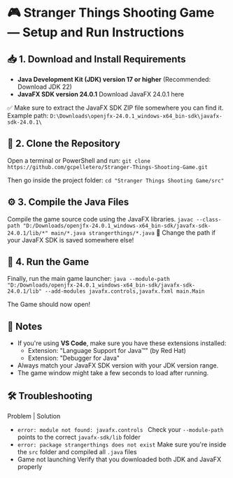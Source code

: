 # 🎮 Stranger Things Shooting Game — Setup and Run Instructions

## 📥 1. Download and Install Requirements
- **Java Development Kit (JDK) version 17 or higher**
(Recommended: Download JDK 22)
- **JavaFX SDK version 24.0.1**
Download JavaFX 24.0.1 here

✅ Make sure to extract the JavaFX SDK ZIP file somewhere you can find it.
Example path: ```D:\Downloads\openjfx-24.0.1_windows-x64_bin-sdk\javafx-sdk-24.0.1\```

## 📂 2. Clone the Repository
Open a terminal or PowerShell and run:
```git clone https://github.com/gcpelletero/Stranger-Things-Shooting-Game.git```

Then go inside the project folder:
```cd "Stranger Things Shooting Game/src"```

## ⚙️ 3. Compile the Java Files
Compile the game source code using the JavaFX libraries.
```javac --class-path "D:/Downloads/openjfx-24.0.1_windows-x64_bin-sdk/javafx-sdk-24.0.1/lib/*" main/*.java strangerthings/*.java```
🔵 Change the path if your JavaFX SDK is saved somewhere else!

## 🚀 4. Run the Game
Finally, run the main game launcher:
```java --module-path "D:/Downloads/openjfx-24.0.1_windows-x64_bin-sdk/javafx-sdk-24.0.1/lib" --add-modules javafx.controls,javafx.fxml main.Main```

The Game should now open!

## 📢 Notes
- If you're using **VS Code**, make sure you have these extensions installed:
    - Extension: "Language Support for Java™" (by Red Hat)
    - Extension: "Debugger for Java"
- Always match your JavaFX SDK version with your JDK version range.
- The game window might take a few seconds to load after running.

## 🛠️ Troubleshooting
Problem | Solution
- ```error: module not found: javafx.controls ```
Check your ```--module-path``` points to the correct ```javafx-sdk/lib``` folder
- ```error: package strangerthings does not exist```
Make sure you're inside the ```src``` folder and compiled all ```.java``` files
- Game not launching 
Verify that you downloaded both JDK and JavaFX properly





